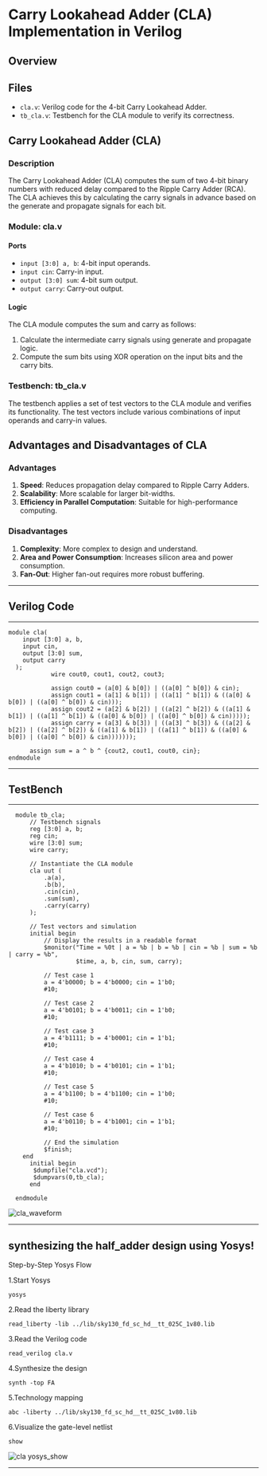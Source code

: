 # Carry Lookahead Adder (CLA) Implementation in Verilog

## Overview

## Files

- `cla.v`: Verilog code for the 4-bit Carry Lookahead Adder.
- `tb_cla.v`: Testbench for the CLA module to verify its correctness.

## Carry Lookahead Adder (CLA)

### Description

The Carry Lookahead Adder (CLA) computes the sum of two 4-bit binary numbers with reduced delay compared to the Ripple Carry Adder (RCA). The CLA achieves this by calculating the carry signals in advance based on the generate and propagate signals for each bit.

### Module: cla.v

#### Ports

- `input [3:0] a, b`: 4-bit input operands.
- `input cin`: Carry-in input.
- `output [3:0] sum`: 4-bit sum output.
- `output carry`: Carry-out output.

#### Logic

The CLA module computes the sum and carry as follows:
1. Calculate the intermediate carry signals using generate and propagate logic.
2. Compute the sum bits using XOR operation on the input bits and the carry bits.

### Testbench: tb_cla.v

The testbench applies a set of test vectors to the CLA module and verifies its functionality. The test vectors include various combinations of input operands and carry-in values.

## Advantages and Disadvantages of CLA

### Advantages
1. **Speed**: Reduces propagation delay compared to Ripple Carry Adders.
2. **Scalability**: More scalable for larger bit-widths.
3. **Efficiency in Parallel Computation**: Suitable for high-performance computing.

### Disadvantages
1. **Complexity**: More complex to design and understand.
2. **Area and Power Consumption**: Increases silicon area and power consumption.
3. **Fan-Out**: Higher fan-out requires more robust buffering.
---


## Verilog Code
---
    module cla(
        input [3:0] a, b,
        input cin,
        output [3:0] sum,
        output carry
      );
                wire cout0, cout1, cout2, cout3;

                assign cout0 = (a[0] & b[0]) | ((a[0] ^ b[0]) & cin);
                assign cout1 = (a[1] & b[1]) | ((a[1] ^ b[1]) & ((a[0] & b[0]) | ((a[0] ^ b[0]) & cin)));
                assign cout2 = (a[2] & b[2]) | ((a[2] ^ b[2]) & ((a[1] & b[1]) | ((a[1] ^ b[1]) & ((a[0] & b[0]) | ((a[0] ^ b[0]) & cin)))));
                assign carry = (a[3] & b[3]) | ((a[3] ^ b[3]) & ((a[2] & b[2]) | ((a[2] ^ b[2]) & ((a[1] & b[1]) | ((a[1] ^ b[1]) & ((a[0] & b[0]) | ((a[0] ^ b[0]) & cin)))))));

          assign sum = a ^ b ^ {cout2, cout1, cout0, cin};
    endmodule

---

## TestBench
---
      module tb_cla;
          // Testbench signals
          reg [3:0] a, b;
          reg cin;
          wire [3:0] sum;
          wire carry;
      
          // Instantiate the CLA module
          cla uut (
              .a(a),
              .b(b),
              .cin(cin),
              .sum(sum),
              .carry(carry)
          );
      
          // Test vectors and simulation
          initial begin
              // Display the results in a readable format
              $monitor("Time = %0t | a = %b | b = %b | cin = %b | sum = %b | carry = %b", 
                       $time, a, b, cin, sum, carry);
      
              // Test case 1
              a = 4'b0000; b = 4'b0000; cin = 1'b0;
              #10;
      
              // Test case 2
              a = 4'b0101; b = 4'b0011; cin = 1'b0;
              #10;
      
              // Test case 3
              a = 4'b1111; b = 4'b0001; cin = 1'b1;
              #10;
      
              // Test case 4
              a = 4'b1010; b = 4'b0101; cin = 1'b1;
              #10;
      
              // Test case 5
              a = 4'b1100; b = 4'b1100; cin = 1'b0;
              #10;
      
              // Test case 6
              a = 4'b0110; b = 4'b1001; cin = 1'b1;
              #10;
      
              // End the simulation
              $finish;
      	end
          initial begin
           $dumpfile("cla.vcd");
           $dumpvars(0,tb_cla);
          end
       
      endmodule

![cla_waveform](https://github.com/user-attachments/assets/3bc44bd4-b950-455e-8a1a-ff71d4b948ae)

---

## synthesizing the half_adder design using Yosys!

Step-by-Step Yosys Flow

1.Start Yosys

    yosys

2.Read the liberty library

    read_liberty -lib ../lib/sky130_fd_sc_hd__tt_025C_1v80.lib

3.Read the Verilog code

    read_verilog cla.v

4.Synthesize the design

    synth -top FA  

5.Technology mapping

    abc -liberty ../lib/sky130_fd_sc_hd__tt_025C_1v80.lib

6.Visualize the gate-level netlist

    show

![cla yosys_show](https://github.com/user-attachments/assets/ae6b7f71-64f7-46f2-915e-b28d95066e01)

---


